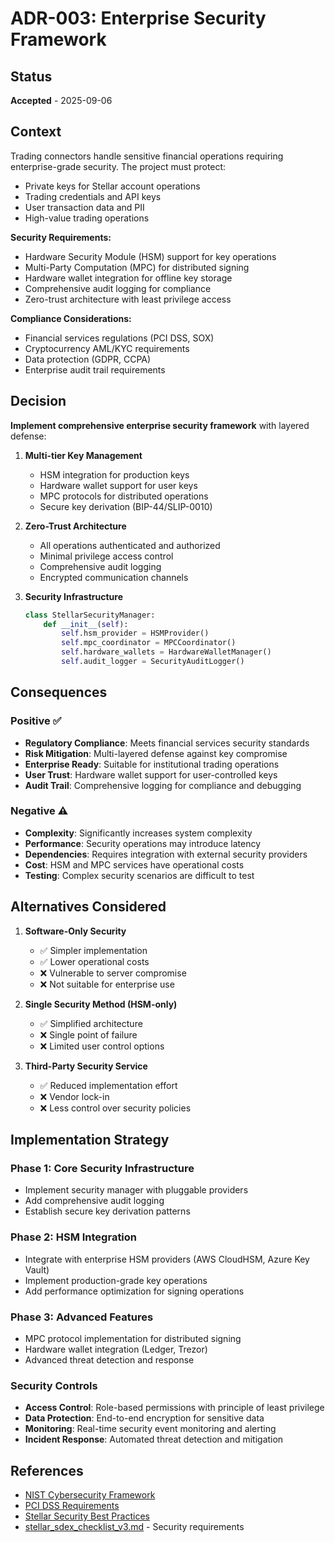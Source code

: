# ADR-003: Enterprise Security Framework

## Status
**Accepted** - 2025-09-06

## Context
Trading connectors handle sensitive financial operations requiring enterprise-grade security. The project must protect:
- Private keys for Stellar account operations
- Trading credentials and API keys  
- User transaction data and PII
- High-value trading operations

**Security Requirements:**
- Hardware Security Module (HSM) support for key operations
- Multi-Party Computation (MPC) for distributed signing
- Hardware wallet integration for offline key storage
- Comprehensive audit logging for compliance
- Zero-trust architecture with least privilege access

**Compliance Considerations:**
- Financial services regulations (PCI DSS, SOX)
- Cryptocurrency AML/KYC requirements
- Data protection (GDPR, CCPA)
- Enterprise audit trail requirements

## Decision
**Implement comprehensive enterprise security framework** with layered defense:

1. **Multi-tier Key Management**
   - HSM integration for production keys
   - Hardware wallet support for user keys
   - MPC protocols for distributed operations
   - Secure key derivation (BIP-44/SLIP-0010)

2. **Zero-Trust Architecture** 
   - All operations authenticated and authorized
   - Minimal privilege access control
   - Comprehensive audit logging
   - Encrypted communication channels

3. **Security Infrastructure**
   ```python
   class StellarSecurityManager:
       def __init__(self):
           self.hsm_provider = HSMProvider()
           self.mpc_coordinator = MPCCoordinator()
           self.hardware_wallets = HardwareWalletManager()
           self.audit_logger = SecurityAuditLogger()
   ```

## Consequences

### Positive ✅
- **Regulatory Compliance**: Meets financial services security standards
- **Risk Mitigation**: Multi-layered defense against key compromise
- **Enterprise Ready**: Suitable for institutional trading operations
- **User Trust**: Hardware wallet support for user-controlled keys
- **Audit Trail**: Comprehensive logging for compliance and debugging

### Negative ⚠️
- **Complexity**: Significantly increases system complexity
- **Performance**: Security operations may introduce latency
- **Dependencies**: Requires integration with external security providers
- **Cost**: HSM and MPC services have operational costs
- **Testing**: Complex security scenarios are difficult to test

## Alternatives Considered

1. **Software-Only Security**
   - ✅ Simpler implementation  
   - ✅ Lower operational costs
   - ❌ Vulnerable to server compromise
   - ❌ Not suitable for enterprise use

2. **Single Security Method (HSM-only)**
   - ✅ Simplified architecture
   - ❌ Single point of failure
   - ❌ Limited user control options

3. **Third-Party Security Service**
   - ✅ Reduced implementation effort
   - ❌ Vendor lock-in
   - ❌ Less control over security policies

## Implementation Strategy

### Phase 1: Core Security Infrastructure
- Implement security manager with pluggable providers
- Add comprehensive audit logging
- Establish secure key derivation patterns

### Phase 2: HSM Integration
- Integrate with enterprise HSM providers (AWS CloudHSM, Azure Key Vault)
- Implement production-grade key operations
- Add performance optimization for signing operations

### Phase 3: Advanced Features  
- MPC protocol implementation for distributed signing
- Hardware wallet integration (Ledger, Trezor)
- Advanced threat detection and response

### Security Controls
- **Access Control**: Role-based permissions with principle of least privilege
- **Data Protection**: End-to-end encryption for sensitive data
- **Monitoring**: Real-time security event monitoring and alerting
- **Incident Response**: Automated threat detection and mitigation

## References
- [NIST Cybersecurity Framework](https://www.nist.gov/cyberframework)
- [PCI DSS Requirements](https://www.pcisecuritystandards.org/)
- [Stellar Security Best Practices](https://developers.stellar.org/docs/glossary/security/)
- [stellar_sdex_checklist_v3.md](../../stellar_sdex_checklist_v3.md) - Security requirements